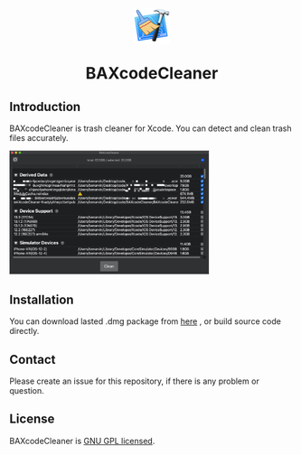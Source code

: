 <h1 align="center">
  <img src="https://github.com/BenArvin/BAXcodeCleaner/blob/master/materials/icon-64.png?raw=true">
  <p align="center">BAXcodeCleaner</p>
</h1>

## Introduction

BAXcodeCleaner is trash cleaner for Xcode. You can detect and clean trash files accurately.

<div align="left">
<img src="https://github.com/BenArvin/BAXcodeCleaner/blob/master/materials/snapshot.png?raw=true" style="width:70%;height:70%">
</div>

## Installation
<p align="left">
	<a>You can download lasted .dmg package from</a>
	<a href="https://github.com/BenArvin/BAXcodeCleaner/blob/master/release/BAXcodeCleaner.dmg?raw=true">here</a>
	<a>, or build source code directly.</a>
</p>


## Contact

Please create an issue for this repository, if there is any problem or question.

## License

BAXcodeCleaner is [GNU GPL licensed](./LICENSE).
